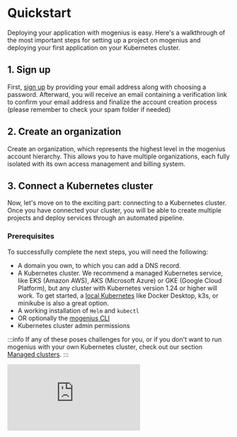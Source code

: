 ﻿---
sidebar_position: 2
---

# Quickstart
Deploying your application with mogenius is easy. Here's a walkthrough of the most important steps for setting up a project on mogenius and deploying your first application on your Kubernetes cluster.

## 1. Sign up​
First, [sign up](https://app.mogenius.com/user/registration) by providing your email address along with choosing a password. Afterward, you will receive an email containing a verification link to confirm your email address and finalize the account creation process (please remember to check your spam folder if needed)

## 2. Create an organization

Create an organization, which represents the highest level in the mogenius account hierarchy. This allows you to have multiple organizations, each fully isolated with its own access management and billing system.

## 3. Connect a Kubernetes cluster

Now, let's move on to the exciting part: connecting to a Kubernetes cluster. Once you have connected your cluster, you will be able to create multiple projects and deploy services through an automated pipeline.

### Prerequisites
To successfully complete the next steps, you will need the following:
- A domain you own, to which you can add a DNS record.
- A Kubernetes cluster. We recommend a managed Kubernetes service, like EKS (Amazon AWS), AKS (Microsoft Azure) or GKE (Google Cloud Platform), but any cluster with Kubernetes version 1.24 or higher will work. To get started, a [local Kubernetes](./local-cluster.md) like Docker Desktop, k3s, or minikube is also a great option.
- A working installation of `Helm` and `kubectl`
- OR optionally the [mogenius CLI](../development/mogenius-CLI.md)
- Kubernetes cluster admin permissions

:::info
If any of these poses challenges for you, or if you don't want to run mogenius with your own Kubernetes cluster, check out our section [Managed clusters](./../cluster-management/managed-clusters.md).
:::

<div style={{ position: 'relative', paddingBottom: 'calc(56.25782227784731% + 41px)', height: 0 }}>
      <iframe src="https://app.supademo.com/embed/iy17UxSmsVTaPPiLgHhlQ" frameBorder="0" loading="lazy" webkitAllowFullScreen mozAllowFullScreen allowFullScreen style={{ position: 'absolute', top: 0, left: 0, width: '100%', height: '100%' }} />
    </div>

First, set up a cluster in mogenius. In your organization, navigate to Clusters. Select "Create cluster" and enter a name for your cluster. This will only be used to display the cluster in mogenius.

## 4. Install mogenius on the cluster

Before you continue, make sure that you have a running Kubernetes cluster where you have admin access. Next, You will install the mogenius operator on the cluster using `Helm` or [mocli](../development/mogenius-CLI.md) to connect your cluster with the mogenius platform.

Copy the `Helm` or `mocli` command. Open a terminal and make sure that your kubecontext is set to the cluster that you want to connect with mogenius. Paste the install command and return to mogenius. You'll see a notification once the operator is connected.

## 5. Complete your cluster setup

After executing the install command, return back to the mogenius user interface and click "I ran the command." The UI will confirm once the operator has established a connection with the mogenius controlplane. To finish your setup you'll now see a list of services that you can install to get your cluster deployment-ready.

The operator scans your cluster and automatically offers a subset of services from the following list, depending on your cluster type and any existing services.

|Service|Description|
|---|---|
|Ingress Controller|Installs a traefik ingress controller to handle traffic from outside the cluster and more.|
|Metrics server|Maintained by Kubernetes-SIGs, handles metrics for built-in autoscaling pipelines.|
|cert-manager|Install the cert-manager to automatically issue Let's Encrypt certificates to your services.|
|Clusterissuer|Responsible for signing certificates.|
|mogenius-traffic-collector|Collects and exposes detailed traffic data for your mogenius services for better monitoring.|
|mogenius-pod-stats-collector|Collects and exposes status events of pods for services in mogenius.|
|Internal container registry|A Docker-based container registry inside Kubernetes.|
|MetalLB loadbalancer|A load balancer for local clusters (e.g. Docker Desktop, k3s, minikube, etc.).|

Select the services that you want to install on your cluster and confirm. You'll be taken to the settings page of your cluster while the services are installed.

:::info
Using a local Kubernetes? Make sure to run `mocli cluster local-dev-setup` to create a bridge interface. This will provide your services with an external hostname and SSL. [Read more >](./local-cluster.md)
:::

## 6. Check cluster settings

Open the cluster settings and check the following sections to make sure that your cluster is ready for deployments.

 - Hostname and IP: If an ingress controller is installed the loadbalancer IP will be populated automatically. If you're using a local cluster, a default hostname will also be added. For remote clusters, enter your domain. In this case you'll need to set a DNS record for this hostname that points to the loadbalancer IP.
 - Container registry: The registry is used for the internal CI/CD pipeline in mogenius, if you want to build and deploy from Github or Gitlab repositories. If you didn't install the internal container registry service you can connect an external registry here. The form supports any external registry, you'll just need to paste the path.

**Done - your cluster is ready! 🥳 You can now create your first project and start deploying.**

## 5. Create a project ##

Head to the Projects section in your organization and click Create project. Select your cluster from the list, enter a name for your project and set resource limits. The limits work like a budget for your project, so that you can control how much resources each team can use for their services. Confirm your settings to create the project.

## 6. Deploy a service ##

Your project is ready. Now you can deploy your first service on the cluster. As an example we'll deploy an application from a Git repository. If you don't have a dockerized application you can also proceed with a template or container image.  
On your project dashboard click Create and select Bring your own code from the dropdown menu.

Now enter the details for your service:

| Input field | Comment |
|---|---|
|Service name|The name of your service. It must be unique on your cluster and it will be used to create a hostname. |
|Stage/environment|Select the stage that your service should be deployed in. Leave it at default Production for now.|
|Deployment strategy|Decide whether you want Kubernetes to perform zero-downtime deployments (rolling deployments) for your service. If you're in a development environment, you can leave this option at its default setting.|
|Git integration|To set up the Git integration, choose either GitHub, GitLab, or Access Token as your preferred option. Follow the provided instructions to establish the connection between mogenius and your Git host.|
|Repository|Once your integration is active select the repository that you want to deploy from the list.|
|Git Branch|Set the branch that you want to deploy.|
|Dockerfile Name and Docker Context|Per default this is set to search for a 'Dockerfile' at root level in the repository.|
|Resource limits|Assign resource limits for CPU, RAM and temporary storage that your service can access at maximum.|
|Environment variables|Create environment variables and secrets if necessary|
|Ports|Set the internal port of your application and decide if you want to expose it to the internet.|

You're ready to create your service. Here's what happens automatically once you confirm the settings:
- A service is created on your Kubernetes cluster
- The repository is built with the mogenius CI/CD pipeline
- The image is pushed to your registry and deployed on your cluster
- The ingress is updated and an SSL certificate issued

You can view the progress in the workflow logs in the header of your mogenius dashboard. Once all steps are completed your service is running.

**Congratulations on deploying your first service with mogenius 🎉**

:::info
If you need help, please take a look at our [Help & Feedback page](../help-and-feedback/index.md). You can contact us directly if you run into any problems.
:::

